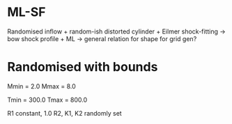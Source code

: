 # ML-SF
Randomised inflow + random-ish distorted cylinder + Eilmer shock-fitting
    -> bow shock profile + ML
        -> general relation for shape for grid gen?

# Randomised with bounds
Mmin = 2.0
Mmax = 8.0

Tmin = 300.0
Tmax = 800.0

R1 constant, 1.0
R2, K1, K2 randomly set
